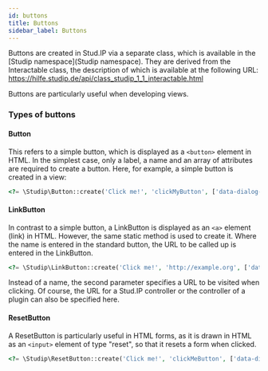 ```yaml
---
id: buttons
title: Buttons
sidebar_label: Buttons
---
```



Buttons are created in Stud.IP via a separate class, which is available in the [Studip namespace](Studip namespace). They are derived from the Interactable class, the description of which is available at the following URL:
https://hilfe.studip.de/api/class_studip_1_1_interactable.html


Buttons are particularly useful when developing views.


### Types of buttons


#### Button


This refers to a simple button, which is displayed as a `<button>` element in HTML. In the simplest case, only a label, a name and an array of attributes are required to create a button. Here, for example, a simple button is created in a view:


```php
<?= \Studip\Button::create('Click me!', 'clickMyButton', ['data-dialog-button' => '1', 'data-hello' => 'world']); ?>
```


#### LinkButton


In contrast to a simple button, a LinkButton is displayed as an `<a>` element (link) in HTML. However, the same static method is used to create it. Where the name is entered in the standard button, the URL to be called up is entered in the LinkButton.


```php
<?= \Studip\LinkButton::create('Click me!', 'http://example.org', ['data-dialog' => '1', 'data-hello' => 'world']); ?>
```


Instead of a name, the second parameter specifies a URL to be visited when clicking. Of course, the URL for a Stud.IP controller or the controller of a plugin can also be specified here.


#### ResetButton


A ResetButton is particularly useful in HTML forms, as it is drawn in HTML as an `<input>` element of type "reset", so that it resets a form when clicked.


```php
<?= \Studip\ResetButton::create('Click me!', 'clickMeButton', ['data-dialog-button' => '1', 'data-hello' => 'world']); ?>
```
